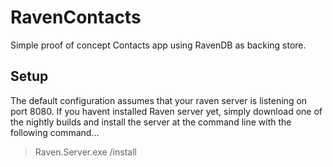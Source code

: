 RavenContacts
=============

Simple proof of concept Contacts app using RavenDB as backing store.

## Setup ##
The default configuration assumes that your raven server is listening on port 8080.  If you havent installed Raven server yet, simply download one of the nightly builds and install the server at the command line with the following command...


> Raven.Server.exe /install